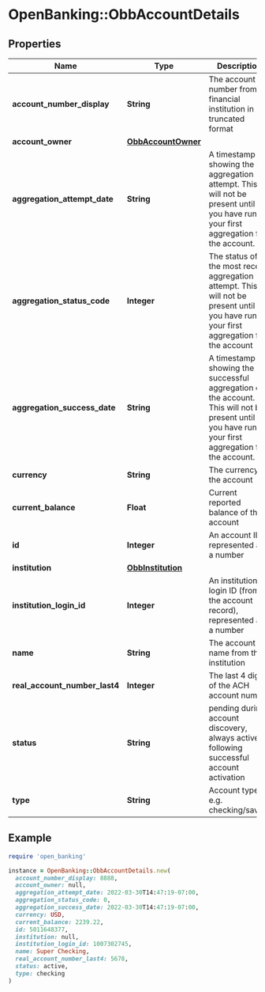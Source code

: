 # OpenBanking::ObbAccountDetails

## Properties

| Name | Type | Description | Notes |
| ---- | ---- | ----------- | ----- |
| **account_number_display** | **String** | The account number from a financial institution in truncated format | [optional] |
| **account_owner** | [**ObbAccountOwner**](ObbAccountOwner.md) |  |  |
| **aggregation_attempt_date** | **String** | A timestamp showing the last aggregation attempt. This will not be present until you have run your first aggregation for the account. | [optional] |
| **aggregation_status_code** | **Integer** | The status of the most recent aggregation attempt. This will not be present until you have run your first aggregation for the account | [optional] |
| **aggregation_success_date** | **String** | A timestamp showing the last successful aggregation of the account. This will not be present until you have run your first aggregation for the account. | [optional] |
| **currency** | **String** | The currency of the account | [optional] |
| **current_balance** | **Float** | Current reported balance of the account | [optional] |
| **id** | **Integer** | An account ID represented as a number |  |
| **institution** | [**ObbInstitution**](ObbInstitution.md) |  |  |
| **institution_login_id** | **Integer** | An institution login ID (from the account record), represented as a number | [optional] |
| **name** | **String** | The account name from the institution | [optional] |
| **real_account_number_last4** | **Integer** | The last 4 digits of the ACH account number | [optional] |
| **status** | **String** | pending during account discovery, always active following successful account activation | [optional] |
| **type** | **String** | Account type, e.g. checking/saving | [optional] |

## Example

```ruby
require 'open_banking'

instance = OpenBanking::ObbAccountDetails.new(
  account_number_display: 8888,
  account_owner: null,
  aggregation_attempt_date: 2022-03-30T14:47:19-07:00,
  aggregation_status_code: 0,
  aggregation_success_date: 2022-03-30T14:47:19-07:00,
  currency: USD,
  current_balance: 2239.22,
  id: 5011648377,
  institution: null,
  institution_login_id: 1007302745,
  name: Super Checking,
  real_account_number_last4: 5678,
  status: active,
  type: checking
)
```

